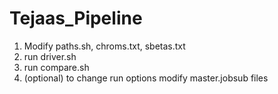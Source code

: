 # Tejaas_Pipeline

1. Modify paths.sh, chroms.txt, sbetas.txt 
2. run driver.sh
3. run compare.sh
4. (optional) to change run options modify master.jobsub files
